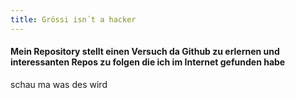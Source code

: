 ```yaml
---
title: Grössi isn´t a hacker
---
```


#### Mein Repository stellt einen Versuch da Github zu erlernen und interessanten Repos zu folgen die ich im Internet gefunden habe


schau ma was des wird
